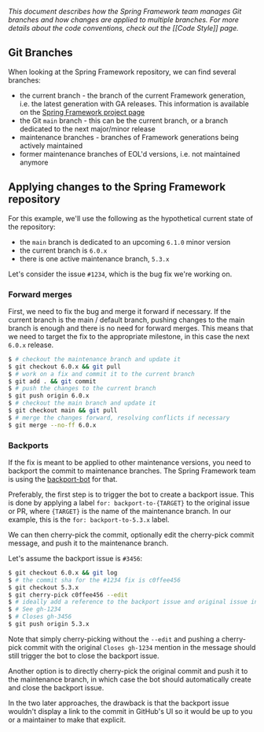 _This document describes how the Spring Framework team manages Git branches and how changes are applied to multiple branches. For more details about the code conventions, check out the [[Code Style]] page._

## Git Branches

When looking at the Spring Framework repository, we can find several branches:

* the current branch - the branch of the current Framework generation, i.e. the latest generation with GA releases. This information is available on the [Spring Framework project page](https://spring.io/projects/spring-framework#learn)
* the Git `main` branch - this can be the current branch, or a branch dedicated to the next major/minor release
* maintenance branches - branches of Framework generations being actively maintained
* former maintenance branches of EOL'd versions, i.e. not maintained anymore

## Applying changes to the Spring Framework repository

For this example, we'll use the following as the hypothetical current state of the repository:

* the `main` branch is dedicated to an upcoming `6.1.0` minor version
* the current branch is `6.0.x`
* there is one active maintenance branch, `5.3.x`

Let's consider the issue `#1234`, which is the bug fix we're working on.

### Forward merges

First, we need to fix the bug and merge it forward if necessary. If the current branch is the main / default branch, pushing changes to the main branch is enough and there is no need for forward merges. This means that we need to target the fix to the appropriate milestone, in this case the next `6.0.x` release.

```bash
$ # checkout the maintenance branch and update it
$ git checkout 6.0.x && git pull
$ # work on a fix and commit it to the current branch
$ git add . && git commit
$ # push the changes to the current branch
$ git push origin 6.0.x
$ # checkout the main branch and update it
$ git checkout main && git pull
$ # merge the changes forward, resolving conflicts if necessary
$ git merge --no-ff 6.0.x
```

### Backports

If the fix is meant to be applied to other maintenance versions, you need to backport the commit to maintenance branches.
The Spring Framework team is using the [backport-bot](https://github.com/spring-io/backport-bot) for that.

Preferably, the first step is to trigger the bot to create a backport issue. This is done by applying a label `for: backport-to-{TARGET}` to the original issue or PR, where `{TARGET}` is the name of the maintenance branch. In our example, this is the `for: backport-to-5.3.x` label.

We can then cherry-pick the commit, optionally edit the cherry-pick commit message, and push it to the maintenance branch.

Let's assume the backport issue is `#3456`:

```bash
$ git checkout 6.0.x && git log
$ # the commit sha for the #1234 fix is c0ffee456
$ git checkout 5.3.x
$ git cherry-pick c0ffee456 --edit
$ # ideally add a reference to the backport issue and original issue in the cherry-pick commit message like so:
$ # See gh-1234
$ # Closes gh-3456
$ git push origin 5.3.x
```

Note that simply cherry-picking without the `--edit` and pushing a cherry-pick commit with the original `Closes gh-1234` mention in the message should still trigger the bot to close the backport issue.

Another option is to directly cherry-pick the original commit and push it to the maintenance branch, in which case the bot should automatically create and close the backport issue.

In the two later approaches, the drawback is that the backport issue wouldn't display a link to the commit in GitHub's UI so it would be up to you or a maintainer to make that explicit.
